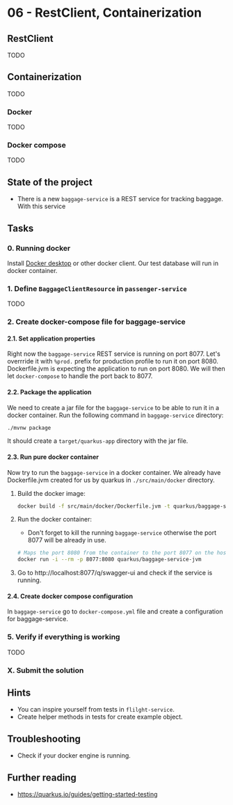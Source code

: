 # 06 - RestClient, Containerization

## RestClient

TODO

## Containerization

TODO

### Docker

TODO

### Docker compose

TODO

## State of the project

- There is a new `baggage-service` is a REST service for tracking baggage. With this service 

## Tasks

### 0. Running docker

Install [Docker desktop](https://docs.docker.com/desktop/) or other docker client. Our test database will run in docker
container.

### 1. Define `BaggageClientResource` in `passenger-service`

TODO

### 2. Create docker-compose file for baggage-service

#### 2.1. Set application properties

Right now the `baggage-service` REST service is running on port 8077. Let's overrride it with `%prod.` prefix for
production profile to run it on port 8080. Dockerfile.jvm is expecting the application to run on port 8080. We will then
let `docker-compose` to handle the port back to 8077.

#### 2.2. Package the application

We need to create a jar file for the `baggage-service` to be able to run it in a docker container. Run the following
command in `baggage-service` directory:

```bash
./mvnw package
```

It should create a `target/quarkus-app` directory with the jar file.

#### 2.3. Run pure docker container

Now try to run the `baggage-service` in a docker container. We already have Dockerfile.jvm created for us by quarkus
in `./src/main/docker` directory.

1. Build the docker image:

   ```bash
   docker build -f src/main/docker/Dockerfile.jvm -t quarkus/baggage-service-jvm .
   ```

2. Run the docker container:
    - Don't forget to kill the running `baggage-service` otherwise the port 8077 will be already in use.

   ```bash
   # Maps the port 8080 from the container to the port 8077 on the host
   docker run -i --rm -p 8077:8080 quarkus/baggage-service-jvm
   ```

3. Go to http://localhost:8077/q/swagger-ui and check if the service is running.

#### 2.4. Create docker compose configuration

In `baggage-service` go to `docker-compose.yml` file and create a configuration for baggage-service.

### 5. Verify if everything is working

TODO

### X. Submit the solution

[//]: # (TODO after setting up github classroom)

## Hints

- You can inspire yourself from tests in `flilght-service`.
- Create helper methods in tests for create example object.

## Troubleshooting

- Check if your docker engine is running.

## Further reading

- https://quarkus.io/guides/getting-started-testing